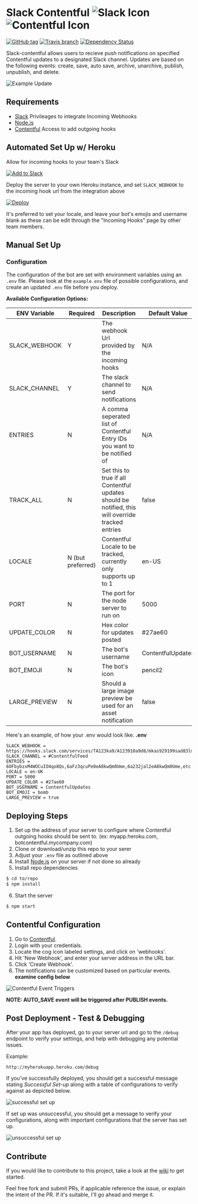 # Slack Contentful  ![Slack Icon](http://dist.alternativeto.net/icons/slack_59044.png?width=50&height=50&mode=crop&anchor=middlecenter)   ![Contentful Icon](https://lh5.googleusercontent.com/SiTAEkDd09U_7ngpQgCzQq4LXL-1876MnOr0AdCofQ0-l5TCWIUXRGviAQlAABj6h9bB6WLE=s50-h50-e365)

[![GitHub tag](https://img.shields.io/github/tag/brh55/slack-contentful.svg?style=flat-square&label=version)]()
[![Travis branch](https://img.shields.io/travis/brh55/slack-contentful/master.svg?style=flat-square)](https://travis-ci.org/brh55/slack-contentful) [![Dependency Status](https://david-dm.org/brh55/slack-contentful.svg?style=flat-square)](https://david-dm.org/brh55/slack-contentful)

Slack-contentful allows users to recieve push notifications on specified Contentful updates to a designated Slack channel. Updates are based on the following events: create, save, auto save, archive, unarchive, publish, unpublish, and delete.

![Example Update](https://cloud.githubusercontent.com/assets/6020066/13190874/ef823788-d72d-11e5-997a-4a88383ccdfd.png)

## Requirements

  * [Slack](http://slack.com/) Privileages to integrate Incoming Webhooks
  * [Node.js](http://nodejs.org/)
  * [Contentful](http://contentful.com) Access to add outgoing hooks

## Automated Set Up w/ Heroku
Allow for incoming hooks to your team's Slack

[![Add to Slack](https://platform.slack-edge.com/img/add_to_slack.png)](https://slack.com/oauth/authorize?scope=incoming-webhook&client_id=7804118849.22604448065)

Deploy the server to your own Heroku instance, and set `SLACK_WEBHOOK` to the incoming hook url from the integration above

[![Deploy](https://www.herokucdn.com/deploy/button.png)](https://heroku.com/deploy)

It's preferred to set your locale, and leave your bot's emojis and username blank as these can be edit through the "Incoming Hooks" page by other team members.

## Manual Set Up

### Configuration
The configuration of the bot are set with environment variables using an `.env` file. Please look at the `example.env` file of possible configurations, and create an updated `.env` file before you deploy.

**Available Configuration Options:**
 
 ENV Variable | Required | Description | Default Value 
------------ | ------------- | ------------- | -------------
SLACK_WEBHOOK | Y |The webhook Url provided by the incoming hooks | N/A 
SLACK_CHANNEL | Y |The slack channel to send notifications | N/A 
ENTRIES | N | A comma seperated list of Contentful Entry IDs you want to be notified of | N/A 
TRACK_ALL | N | Set this to true if all Contentful updates should be notified, this will override tracked entries | false
LOCALE | N (but preferred) | Contentful Locale to be tracked, currently only supports up to 1 | en-US 
PORT  | N | The port for the node server to run on | 5000 
UPDATE_COLOR | N  | Hex color for updates posted | #27ae60 
BOT_USERNAME | N | The bot's username | ContentfulUpdates 
BOT_EMOJI | N | The bot's icon | pencil2 
LARGE_PREVIEW | N | Should a large image preview be used for an asset notification  | false

Here's an example, of how your .env would look like.
__.env__
```
SLACK_WEBHOOK = https://hooks.slack.com/services/TA123ka9/A123910a9d8/mkas929199sad83lmk7h
SLACK_CHANNEL = #ContentfulFeed
ENTRIES = 6OFbybzxM4WOCuIO4qo8Qs,6aFz3qcuPe0eA8kwQm0Ume,6a232jal2eA8kwQm0Ume,etc
LOCALE = en-UK
PORT = 5000
UPDATE_COLOR = #27ae60
BOT_USERNAME = ContentfulUpdates
BOT_EMOJI = bomb
LARGE_PREVIEW = true
```

## Deploying Steps

1. Set up the address of your server to configure where Contentful outgoing hooks should be sent to. (ex: myapp.heroku.com, botcontentful.mycompany.com)
2. Clone or download/unzip this repo to your serer
3. Adjust your `.env` file as outlined above
4. Install [Node.js](http://nodejs.org/) on your server if not done so already
5. Install repo dependencies
  
  ```bash
  $ cd to/repo
  $ npm install
  ```
6. Start the server

  ```bash
  $ npm start
  ```

## Contentful Configuration

1. Go to [Contentful](https://contentful.com).
2. Login with your credentials.
3. Locate the cog icon labeled settings, and click on 'webhooks'.
4. Hit 'New Webhook', and enter your server address in the URL bar.
5. Click 'Create Webhook'.
6. The notifications can be customized based on particular events. **examine config below**

![Contentful Event Triggers](https://cloud.githubusercontent.com/assets/6020066/15280632/9f83b0e2-1b00-11e6-8d80-e34e552c06d8.png)

**NOTE: AUTO_SAVE event will be triggered after PUBLISH events.**

## Post Deployment - Test & Debugging
After your app has deployed, go to your server url and go to the `/debug` endpoint to verify your settings, and help with debugging any potential issues.

Example:
```
http://myherokuapp.heroku.com/debug
```

If you've successfully deployed, you should get a successful message stating *Successful Set-up* along with a table of configurations to verify against as depicted below.

![successful set up](https://cloud.githubusercontent.com/assets/6020066/15281068/c6170a38-1b05-11e6-82bc-9d7ddfdaf861.png)

If set up was unsuccessful, you should get a message to verify your configurations, along with important configurations that the server has set up.

![unsuccessful set up](https://cloud.githubusercontent.com/assets/6020066/15281069/c61df7da-1b05-11e6-90db-466194ac0841.png)

## Contribute
If you would like to contribute to this project, take a look at the [wiki](https://github.com/brh55/slack-contentful/wiki) to get started.

Feel free fork and submit PRs, if applicable reference the issue, or explain the intent of the PR. If it's suitable, I'll go ahead and merge it.
